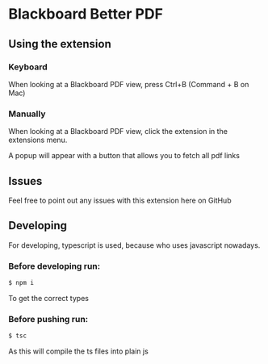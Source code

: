# Blackboard Better PDF

## Using the extension

### Keyboard

When looking at a Blackboard PDF view, press Ctrl+B (Command + B on Mac)

### Manually

When looking at a Blackboard PDF view, click the extension in the extensions menu.

A popup will appear with a button that allows you to fetch all pdf links

## Issues

Feel free to point out any issues with this extension here on GitHub

## Developing

For developing, typescript is used, because who uses javascript nowadays.

### Before developing run:

```bash
$ npm i
```
To get the correct types

### Before pushing run:
```bash
$ tsc
```
As this will compile the ts files into plain js